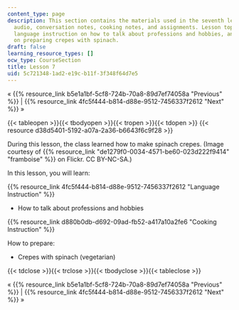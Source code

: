 ```yaml
---
content_type: page
description: This section contains the materials used in the seventh lesson, including
  audio, conversation notes, cooking notes, and assignments. Lesson topics include
  language instruction on how to talk about professions and hobbies, and cooking instruction
  on preparing crepes with spinach.
draft: false
learning_resource_types: []
ocw_type: CourseSection
title: Lesson 7
uid: 5c721348-1ad2-e19c-b11f-3f348f64d7e5
---
```

« {{% resource_link b5e1a1bf-5cf8-724b-70a8-89d7ef74058a "Previous" %}} | {{% resource_link 4fc5f444-b814-d88e-9512-7456337f2612 "Next" %}} »

{{< tableopen >}}{{< tbodyopen >}}{{< tropen >}}{{< tdopen >}}
{{< resource d38d5401-5192-a07a-2a36-b6643f6c9f28 >}}

During this lesson, the class learned how to make spinach crepes. (Image courtesy of {{% resource_link "de1279f0-0034-4571-be60-023d222f9414" "framboise" %}} on Flickr. CC BY-NC-SA.)

In this lesson, you will learn:

{{% resource_link 4fc5f444-b814-d88e-9512-7456337f2612 "Language Instruction" %}}

- How to talk about professions and hobbies

{{% resource_link d880b0db-d692-09ad-fb52-a417a10a2fe6 "Cooking Instruction" %}}

How to prepare:

- Crepes with spinach (vegetarian)

{{< tdclose >}}{{< trclose >}}{{< tbodyclose >}}{{< tableclose >}}

« {{% resource_link b5e1a1bf-5cf8-724b-70a8-89d7ef74058a "Previous" %}} | {{% resource_link 4fc5f444-b814-d88e-9512-7456337f2612 "Next" %}} »
